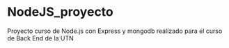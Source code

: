 # NodeJS_proyecto
Proyecto curso de Node.js con Express y mongodb
realizado para el curso de Back End de la UTN 
